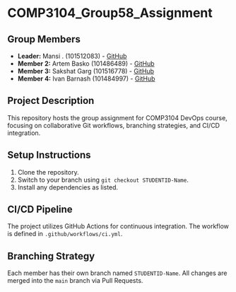 # COMP3104_Group58_Assignment #

## Group Members
- **Leader:** Mansi . (101512083) - [GitHub](https://github.com/ft-Mansiii)
- **Member 2:** Artem Basko (101486489) - [GitHub](https://github.com/cheatbreak)
- **Member 3:** Sakshat Garg (101516778) - [GitHub](https://github.com/SaKsHaTGaRg)
- **Member 4:** Ivan Barnash (101484997) - [GitHub](https://github.com/Ivan-here)


## Project Description
This repository hosts the group assignment for COMP3104 DevOps course, focusing on collaborative Git workflows, branching strategies, and CI/CD integration.

## Setup Instructions
1. Clone the repository.
2. Switch to your branch using `git checkout STUDENTID-Name`.
3. Install any dependencies as listed.

## CI/CD Pipeline
The project utilizes GitHub Actions for continuous integration. The workflow is defined in `.github/workflows/ci.yml`.

## Branching Strategy
Each member has their own branch named `STUDENTID-Name`. All changes are merged into the `main` branch via Pull Requests.
